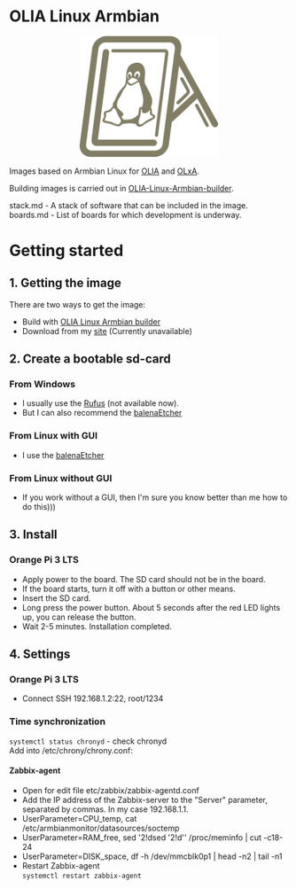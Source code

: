 # OLIA Linux Armbian

<p align="center">
 <img width="250px" src="sources/img/logo/OLIA-Linux.png" alt="qr"/>
</p>


Images based on Armbian Linux for [OLIA](https://github.com/ufrs12/OLIA) and [OLxA](https://github.com/ufrs12/OLxA).  

Building images is carried out in [OLIA-Linux-Armbian-builder](https://github.com/ufrs12/OLIA-Linux-Armbian-builder).

stack.md  - A stack of software that can be included in the image.  
boards.md - List of boards for which development is underway.

# Getting started

## 1. Getting the image

There are two ways to get the image:
* Build with [OLIA Linux Armbian builder](https://github.com/ufrs12/OLIA-Linux-Armbian-builder)
* Download from my [site](https://osjob.ru/) (Currently unavailable)  

## 2. Сreate a bootable sd-card

### From Windows

* I usually use the [Rufus](https://rufus.ie) (not available now).
* But I can also recommend the [balenaEtcher](https://etcher.balena.io/)

### From Linux with GUI

* I use the [balenaEtcher](https://etcher.balena.io/)

### From Linux without GUI

* If you work without a GUI, then I'm sure you know better than me how to do this)))

## 3. Install

### Orange Pi 3 LTS

* Apply power to the board. The SD card should not be in the board.
* If the board starts, turn it off with a button or other means.
* Insert the SD card. 
* Long press the power button. About 5 seconds after the red LED lights up, you can release the button.
* Wait 2-5 minutes. Installation completed.

## 4. Settings

### Orange Pi 3 LTS
* Connect SSH 192.168.1.2:22, root/1234

### Time synchronization
`systemctl status chronyd` - check chronyd  
Add into /etc/chrony/chrony.conf:



#### Zabbix-agent
* Open for edit file etc/zabbix/zabbix-agentd.conf
* Add the IP address of the Zabbix-server to the "Server"  parameter, separated by commas. In my case 192.168.1.1.
* UserParameter=CPU_temp, cat /etc/armbianmonitor/datasources/soctemp
* UserParameter=RAM_free, sed '2!dsed '2!d'' /proc/meminfo | cut -c18-24
* UserParameter=DISK_space, df -h /dev/mmcblk0p1 | head -n2 | tail -n1
* Restart Zabbix-agent  
`systemctl restart zabbix-agent`  



